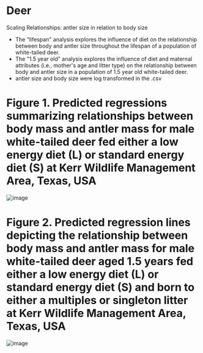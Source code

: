 # Deer
Scaling Relationships: antler size in relation to body size
* The "lifespan" analysis explores the influence of diet on the relationship between body and antler size throughout the lifespan of a population of white-tailed deer.
* The "1.5 year old" analysis explores the influence of diet and maternal attributes (i.e., mother's age and litter type) on the relationship between body and antler size in a population of 1.5 year old white-tailed deer.
* antler size and body size were log transformed in the .csv

# Figure 1. Predicted regressions summarizing relationships between body mass and antler mass for male white-tailed deer fed either a low energy diet (L) or standard energy diet (S) at Kerr Wildlife Management Area, Texas, USA
![image](https://user-images.githubusercontent.com/95881308/150654752-fd61734b-f805-4ac9-9022-4ad25e9c69da.png)

# Figure 2. Predicted regression lines depicting the relationship between body mass and antler mass for male white-tailed deer aged 1.5 years fed either a low energy diet (L) or standard energy diet (S) and born to either a multiples or singleton litter at Kerr Wildlife Management Area, Texas, USA
![image](https://user-images.githubusercontent.com/95881308/150654947-df38b97f-eae9-449f-9668-426da6bee2ed.png)

